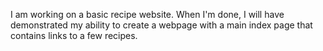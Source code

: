 I am working on a basic recipe website. When I'm done, I will have demonstrated my ability to create a webpage with a main index page that contains links to a few recipes.